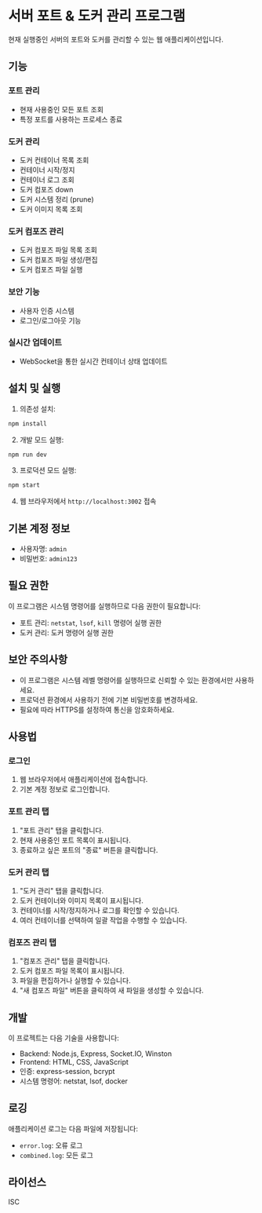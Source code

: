 # 서버 포트 & 도커 관리 프로그램

현재 실행중인 서버의 포트와 도커를 관리할 수 있는 웹 애플리케이션입니다.

## 기능

### 포트 관리
- 현재 사용중인 모든 포트 조회
- 특정 포트를 사용하는 프로세스 종료

### 도커 관리
- 도커 컨테이너 목록 조회
- 컨테이너 시작/정지
- 컨테이너 로그 조회
- 도커 컴포즈 down
- 도커 시스템 정리 (prune)
- 도커 이미지 목록 조회

### 도커 컴포즈 관리
- 도커 컴포즈 파일 목록 조회
- 도커 컴포즈 파일 생성/편집
- 도커 컴포즈 파일 실행

### 보안 기능
- 사용자 인증 시스템
- 로그인/로그아웃 기능

### 실시간 업데이트
- WebSocket을 통한 실시간 컨테이너 상태 업데이트

## 설치 및 실행

1. 의존성 설치:
```bash
npm install
```

2. 개발 모드 실행:
```bash
npm run dev
```

3. 프로덕션 모드 실행:
```bash
npm start
```

4. 웹 브라우저에서 `http://localhost:3002` 접속

## 기본 계정 정보

- 사용자명: `admin`
- 비밀번호: `admin123`

## 필요 권한

이 프로그램은 시스템 명령어를 실행하므로 다음 권한이 필요합니다:
- 포트 관리: `netstat`, `lsof`, `kill` 명령어 실행 권한
- 도커 관리: 도커 명령어 실행 권한

## 보안 주의사항

- 이 프로그램은 시스템 레벨 명령어를 실행하므로 신뢰할 수 있는 환경에서만 사용하세요.
- 프로덕션 환경에서 사용하기 전에 기본 비밀번호를 변경하세요.
- 필요에 따라 HTTPS를 설정하여 통신을 암호화하세요.

## 사용법

### 로그인
1. 웹 브라우저에서 애플리케이션에 접속합니다.
2. 기본 계정 정보로 로그인합니다.

### 포트 관리 탭
1. "포트 관리" 탭을 클릭합니다.
2. 현재 사용중인 포트 목록이 표시됩니다.
3. 종료하고 싶은 포트의 "종료" 버튼을 클릭합니다.

### 도커 관리 탭
1. "도커 관리" 탭을 클릭합니다.
2. 도커 컨테이너와 이미지 목록이 표시됩니다.
3. 컨테이너를 시작/정지하거나 로그를 확인할 수 있습니다.
4. 여러 컨테이너를 선택하여 일괄 작업을 수행할 수 있습니다.

### 컴포즈 관리 탭
1. "컴포즈 관리" 탭을 클릭합니다.
2. 도커 컴포즈 파일 목록이 표시됩니다.
3. 파일을 편집하거나 실행할 수 있습니다.
4. "새 컴포즈 파일" 버튼을 클릭하여 새 파일을 생성할 수 있습니다.

## 개발

이 프로젝트는 다음 기술을 사용합니다:
- Backend: Node.js, Express, Socket.IO, Winston
- Frontend: HTML, CSS, JavaScript
- 인증: express-session, bcrypt
- 시스템 명령어: netstat, lsof, docker

## 로깅

애플리케이션 로그는 다음 파일에 저장됩니다:
- `error.log`: 오류 로그
- `combined.log`: 모든 로그

## 라이선스

ISC
